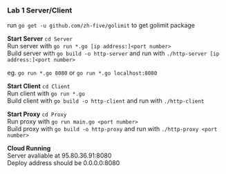 ### Lab 1 Server/Client
run `go get -u github.com/zh-five/golimit` to get golimit package  


**Start Server**
`cd Server`  
Run server with `go run *.go [ip address:]<port number>`  
Build server with `go build -o http-server` and run with `./http-server [ip address:]<port number>`  

eg. `go run *.go 8080` or `go run *.go localhost:8080`  

**Start Client**
`cd Client`  
Run client with `go run *.go`  
Build client with `go build -o http-client` and run with `./http-client`  


**Start Proxy**
`cd Proxy`  
Run proxy with `go run main.go <port number>`  
Build proxy with `go build -o http-proxy` and run with `./http-proxy <port number>`  

**Cloud Running**  
Server avaliable at 95.80.36.91:8080  
Deploy address should be 0.0.0.0:8080

